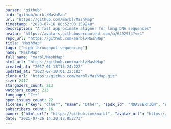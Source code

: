 ```yaml
---
parser: "github"
uid: "github/marbl/MashMap"
url: "https://github.com/marbl/MashMap"
timestamp: "2023-07-16 00:52:03.159240"
description: "A fast approximate aligner for long DNA sequences"
avatar: "https://avatars.githubusercontent.com/u/6492934?v=4"
repo_url: "https://github.com/marbl/MashMap"
title: "MashMap"
tags: ["high-throughput-sequencing"]
name: "MashMap"
full_name: "marbl/MashMap"
html_url: "https://github.com/marbl/MashMap"
created_at: "2017-01-13T15:24:22Z"
updated_at: "2023-07-10T01:32:18Z"
clone_url: "https://github.com/marbl/MashMap.git"
size: 2417
stargazers_count: 213
watchers_count: 213
language: "C++"
open_issues_count: 22
license: {"key": "other", "name": "Other", "spdx_id": "NOASSERTION", "url": null, "node_id": "MDc6TGljZW5zZTA="}
subscribers_count: 16
owner: {"html_url": "https://github.com/marbl", "avatar_url": "https://avatars.githubusercontent.com/u/6492934?v=4", "login": "marbl", "type": "Organization"}
date: "2025-07-26 14:30:18.052773"
---
```

